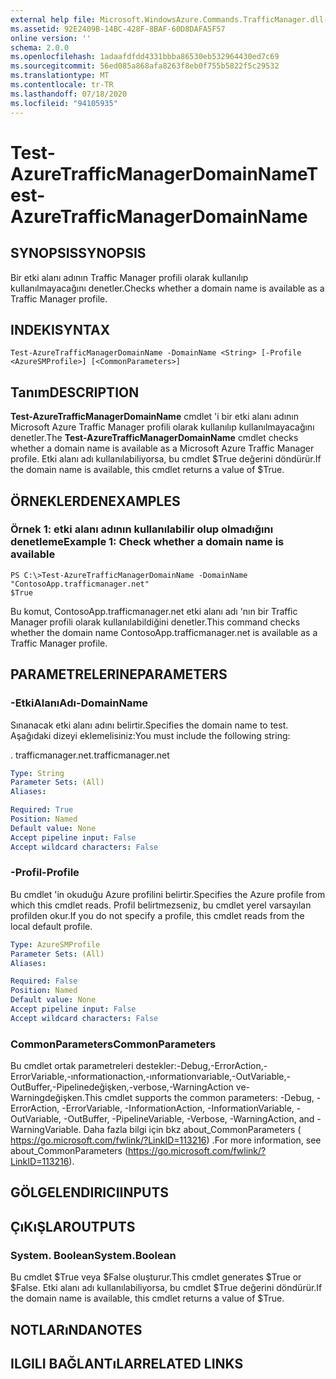 ```yaml
---
external help file: Microsoft.WindowsAzure.Commands.TrafficManager.dll-Help.xml
ms.assetid: 92E2409B-14BC-428F-8BAF-60D8DAFA5F57
online version: ''
schema: 2.0.0
ms.openlocfilehash: 1adaafdfdd4331bbba86530eb532964430ed7c69
ms.sourcegitcommit: 56ed085a868afa8263f8eb0f755b5822f5c29532
ms.translationtype: MT
ms.contentlocale: tr-TR
ms.lasthandoff: 07/18/2020
ms.locfileid: "94105935"
---
```

# <span data-ttu-id="81b71-101">Test-AzureTrafficManagerDomainName</span><span class="sxs-lookup"><span data-stu-id="81b71-101">Test-AzureTrafficManagerDomainName</span></span>

## <span data-ttu-id="81b71-102">SYNOPSIS</span><span class="sxs-lookup"><span data-stu-id="81b71-102">SYNOPSIS</span></span>
<span data-ttu-id="81b71-103">Bir etki alanı adının Traffic Manager profili olarak kullanılıp kullanılmayacağını denetler.</span><span class="sxs-lookup"><span data-stu-id="81b71-103">Checks whether a domain name is available as a Traffic Manager profile.</span></span>

## <span data-ttu-id="81b71-104">INDEKI</span><span class="sxs-lookup"><span data-stu-id="81b71-104">SYNTAX</span></span>

```
Test-AzureTrafficManagerDomainName -DomainName <String> [-Profile <AzureSMProfile>] [<CommonParameters>]
```

## <span data-ttu-id="81b71-105">Tanım</span><span class="sxs-lookup"><span data-stu-id="81b71-105">DESCRIPTION</span></span>
<span data-ttu-id="81b71-106">**Test-AzureTrafficManagerDomainName** cmdlet 'i bir etki alanı adının Microsoft Azure Traffic Manager profili olarak kullanılıp kullanılmayacağını denetler.</span><span class="sxs-lookup"><span data-stu-id="81b71-106">The **Test-AzureTrafficManagerDomainName** cmdlet checks whether a domain name is available as a Microsoft Azure Traffic Manager profile.</span></span>
<span data-ttu-id="81b71-107">Etki alanı adı kullanılabiliyorsa, bu cmdlet $True değerini döndürür.</span><span class="sxs-lookup"><span data-stu-id="81b71-107">If the domain name is available, this cmdlet returns a value of $True.</span></span>

## <span data-ttu-id="81b71-108">ÖRNEKLERDEN</span><span class="sxs-lookup"><span data-stu-id="81b71-108">EXAMPLES</span></span>

### <span data-ttu-id="81b71-109">Örnek 1: etki alanı adının kullanılabilir olup olmadığını denetleme</span><span class="sxs-lookup"><span data-stu-id="81b71-109">Example 1: Check whether a domain name is available</span></span>
```
PS C:\>Test-AzureTrafficManagerDomainName -DomainName "ContosoApp.trafficmanager.net"
$True
```

<span data-ttu-id="81b71-110">Bu komut, ContosoApp.trafficmanager.net etki alanı adı 'nın bir Traffic Manager profili olarak kullanılabildiğini denetler.</span><span class="sxs-lookup"><span data-stu-id="81b71-110">This command checks whether the domain name ContosoApp.trafficmanager.net is available as a Traffic Manager profile.</span></span>

## <span data-ttu-id="81b71-111">PARAMETRELERINE</span><span class="sxs-lookup"><span data-stu-id="81b71-111">PARAMETERS</span></span>

### <span data-ttu-id="81b71-112">-EtkiAlanıAdı</span><span class="sxs-lookup"><span data-stu-id="81b71-112">-DomainName</span></span>
<span data-ttu-id="81b71-113">Sınanacak etki alanı adını belirtir.</span><span class="sxs-lookup"><span data-stu-id="81b71-113">Specifies the domain name to test.</span></span>
<span data-ttu-id="81b71-114">Aşağıdaki dizeyi eklemelisiniz:</span><span class="sxs-lookup"><span data-stu-id="81b71-114">You must include the following string:</span></span> 

<span data-ttu-id="81b71-115">. trafficmanager.net</span><span class="sxs-lookup"><span data-stu-id="81b71-115">.trafficmanager.net</span></span>

```yaml
Type: String
Parameter Sets: (All)
Aliases: 

Required: True
Position: Named
Default value: None
Accept pipeline input: False
Accept wildcard characters: False
```

### <span data-ttu-id="81b71-116">-Profil</span><span class="sxs-lookup"><span data-stu-id="81b71-116">-Profile</span></span>
<span data-ttu-id="81b71-117">Bu cmdlet 'in okuduğu Azure profilini belirtir.</span><span class="sxs-lookup"><span data-stu-id="81b71-117">Specifies the Azure profile from which this cmdlet reads.</span></span> <span data-ttu-id="81b71-118">Profil belirtmezseniz, bu cmdlet yerel varsayılan profilden okur.</span><span class="sxs-lookup"><span data-stu-id="81b71-118">If you do not specify a profile, this cmdlet reads from the local default profile.</span></span>

```yaml
Type: AzureSMProfile
Parameter Sets: (All)
Aliases: 

Required: False
Position: Named
Default value: None
Accept pipeline input: False
Accept wildcard characters: False
```

### <span data-ttu-id="81b71-119">CommonParameters</span><span class="sxs-lookup"><span data-stu-id="81b71-119">CommonParameters</span></span>
<span data-ttu-id="81b71-120">Bu cmdlet ortak parametreleri destekler:-Debug,-ErrorAction,-ErrorVariable,-ınformationaction,-ınformationvariable,-OutVariable,-OutBuffer,-Pipelinedeğişken,-verbose,-WarningAction ve-Warningdeğişken.</span><span class="sxs-lookup"><span data-stu-id="81b71-120">This cmdlet supports the common parameters: -Debug, -ErrorAction, -ErrorVariable, -InformationAction, -InformationVariable, -OutVariable, -OutBuffer, -PipelineVariable, -Verbose, -WarningAction, and -WarningVariable.</span></span> <span data-ttu-id="81b71-121">Daha fazla bilgi için bkz about_CommonParameters ( https://go.microsoft.com/fwlink/?LinkID=113216) .</span><span class="sxs-lookup"><span data-stu-id="81b71-121">For more information, see about_CommonParameters (https://go.microsoft.com/fwlink/?LinkID=113216).</span></span>

## <span data-ttu-id="81b71-122">GÖLGELENDIRICI</span><span class="sxs-lookup"><span data-stu-id="81b71-122">INPUTS</span></span>

## <span data-ttu-id="81b71-123">ÇıKıŞLAR</span><span class="sxs-lookup"><span data-stu-id="81b71-123">OUTPUTS</span></span>

### <span data-ttu-id="81b71-124">System. Boolean</span><span class="sxs-lookup"><span data-stu-id="81b71-124">System.Boolean</span></span>
<span data-ttu-id="81b71-125">Bu cmdlet $True veya $False oluşturur.</span><span class="sxs-lookup"><span data-stu-id="81b71-125">This cmdlet generates $True or $False.</span></span>
<span data-ttu-id="81b71-126">Etki alanı adı kullanılabiliyorsa, bu cmdlet $True değerini döndürür.</span><span class="sxs-lookup"><span data-stu-id="81b71-126">If the domain name is available, this cmdlet returns a value of $True.</span></span>

## <span data-ttu-id="81b71-127">NOTLARıNDA</span><span class="sxs-lookup"><span data-stu-id="81b71-127">NOTES</span></span>

## <span data-ttu-id="81b71-128">ILGILI BAĞLANTıLAR</span><span class="sxs-lookup"><span data-stu-id="81b71-128">RELATED LINKS</span></span>


